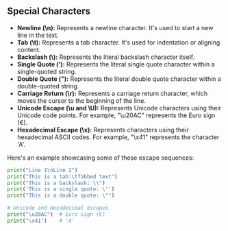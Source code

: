 ## Special Characters

- **Newline (\n):** Represents a newline character. It's used to start a new line in the text.
- **Tab (\t):** Represents a tab character. It's used for indentation or aligning content.
- **Backslash (\\):** Represents the literal backslash character itself.
- **Single Quote (\'):** Represents the literal single quote character within a single-quoted string.
- **Double Quote (\"):** Represents the literal double quote character within a double-quoted string.
- **Carriage Return (\r):** Represents a carriage return character, which moves the cursor to the beginning of the line.
- **Unicode Escape (\u and \U):** Represents Unicode characters using their Unicode code points. For example, "\u20AC" represents the Euro sign (€).
- **Hexadecimal Escape (\x):** Represents characters using their hexadecimal ASCII codes. For example, "\x41" represents the character 'A'.

Here's an example showcasing some of these escape sequences:

```python
print("Line 1\nLine 2")
print("This is a tab:\tTabbed text")
print("This is a backslash: \\")
print('This is a single quote: \'')
print("This is a double quote: \"")

# Unicode and Hexadecimal escapes
print("\u20AC")  # Euro sign (€)
print("\x41")    # 'A'
```